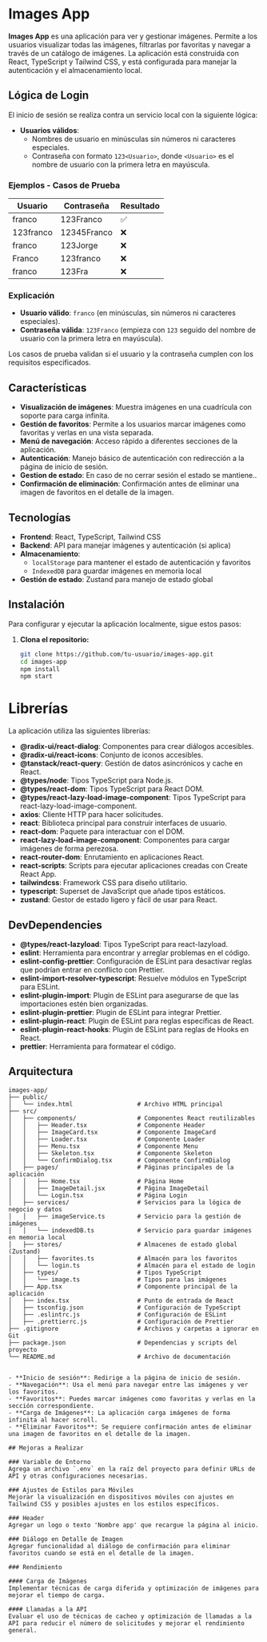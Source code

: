 # Images App

**Images App** es una aplicación para ver y gestionar imágenes. Permite a los usuarios visualizar todas las imágenes, filtrarlas por favoritas y navegar a través de un catálogo de imágenes. La aplicación está construida con React, TypeScript y Tailwind CSS, y está configurada para manejar la autenticación y el almacenamiento local.

## Lógica de Login

El inicio de sesión se realiza contra un servicio local con la siguiente lógica:

- **Usuarios válidos**:
  - Nombres de usuario en minúsculas sin números ni caracteres especiales.
  - Contraseña con formato `123<Usuario>`, donde `<Usuario>` es el nombre de usuario con la primera letra en mayúscula.

### Ejemplos - Casos de Prueba

| Usuario   | Contraseña   | Resultado |
|-----------|--------------|-----------|
| franco    | 123Franco    | ✅        |
| 123franco | 12345Franco  | ❌        |
| franco    | 123Jorge     | ❌        |
| Franco    | 123franco    | ❌        |
| franco    | 123Fra       | ❌        |

### Explicación

- **Usuario válido**: `franco` (en minúsculas, sin números ni caracteres especiales).
- **Contraseña válida**: `123Franco` (empieza con `123` seguido del nombre de usuario con la primera letra en mayúscula).

Los casos de prueba validan si el usuario y la contraseña cumplen con los requisitos especificados.

## Características

- **Visualización de imágenes**: Muestra imágenes en una cuadrícula con soporte para carga infinita.
- **Gestión de favoritos**: Permite a los usuarios marcar imágenes como favoritas y verlas en una vista separada.
- **Menú de navegación**: Acceso rápido a diferentes secciones de la aplicación.
- **Autenticación**: Manejo básico de autenticación con redirección a la página de inicio de sesión.
- **Gestion de estado**: En caso de no cerrar sesión el estado se mantiene..
- **Confirmación de eliminación**: Confirmación antes de eliminar una imagen de favoritos en el detalle de la imagen.


## Tecnologías

- **Frontend**: React, TypeScript, Tailwind CSS
- **Backend**: API para manejar imágenes y autenticación (si aplica)
- **Almacenamiento**:
  - `localStorage` para mantener el estado de autenticación y favoritos
  - `IndexedDB` para guardar imágenes en memoria local
- **Gestión de estado**: Zustand para manejo de estado global


## Instalación

Para configurar y ejecutar la aplicación localmente, sigue estos pasos:

1. **Clona el repositorio:**

   ```bash
   git clone https://github.com/tu-usuario/images-app.git
   cd images-app
   npm install
   npm start
# Librerías

La aplicación utiliza las siguientes librerías:

- **@radix-ui/react-dialog**: Componentes para crear diálogos accesibles.
- **@radix-ui/react-icons**: Conjunto de iconos accesibles.
- **@tanstack/react-query**: Gestión de datos asincrónicos y cache en React.
- **@types/node**: Tipos TypeScript para Node.js.
- **@types/react-dom**: Tipos TypeScript para React DOM.
- **@types/react-lazy-load-image-component**: Tipos TypeScript para react-lazy-load-image-component.
- **axios**: Cliente HTTP para hacer solicitudes.
- **react**: Biblioteca principal para construir interfaces de usuario.
- **react-dom**: Paquete para interactuar con el DOM.
- **react-lazy-load-image-component**: Componentes para cargar imágenes de forma perezosa.
- **react-router-dom**: Enrutamiento en aplicaciones React.
- **react-scripts**: Scripts para ejecutar aplicaciones creadas con Create React App.
- **tailwindcss**: Framework CSS para diseño utilitario.
- **typescript**: Superset de JavaScript que añade tipos estáticos.
- **zustand**: Gestor de estado ligero y fácil de usar para React.

## DevDependencies

- **@types/react-lazyload**: Tipos TypeScript para react-lazyload.
- **eslint**: Herramienta para encontrar y arreglar problemas en el código.
- **eslint-config-prettier**: Configuración de ESLint para desactivar reglas que podrían entrar en conflicto con Prettier.
- **eslint-import-resolver-typescript**: Resuelve módulos en TypeScript para ESLint.
- **eslint-plugin-import**: Plugin de ESLint para asegurarse de que las importaciones estén bien organizadas.
- **eslint-plugin-prettier**: Plugin de ESLint para integrar Prettier.
- **eslint-plugin-react**: Plugin de ESLint para reglas específicas de React.
- **eslint-plugin-react-hooks**: Plugin de ESLint para reglas de Hooks en React.
- **prettier**: Herramienta para formatear el código.

## Arquitectura

```plaintext
images-app/
├── public/
│   └── index.html                  # Archivo HTML principal
├── src/
│   ├── components/                 # Componentes React reutilizables
│   │   ├── Header.tsx              # Componente Header
│   │   ├── ImageCard.tsx           # Componente ImageCard
│   │   ├── Loader.tsx              # Componente Loader
│   │   ├── Menu.tsx                # Componente Menu
│   │   ├── Skeleton.tsx            # Componente Skeleton
│   │   └── ConfirmDialog.tsx       # Componente ConfirmDialog
│   ├── pages/                      # Páginas principales de la aplicación
│   │   ├── Home.tsx                # Página Home
│   │   ├── ImageDetail.jsx         # Página ImageDetail
│   │   └── Login.tsx               # Página Login
│   ├── services/                   # Servicios para la lógica de negocio y datos
│   │   ├── imageService.ts         # Servicio para la gestión de imágenes
│   │   └── indexedDB.ts            # Servicio para guardar imágenes en memoria local
│   ├── stores/                     # Almacenes de estado global (Zustand)
│   │   ├── favorites.ts            # Almacén para los favoritos
│   │   └── login.ts                # Almacén para el estado de login
│   ├── types/                      # Tipos TypeScript
│   │   └── image.ts                # Tipos para las imágenes
│   ├── App.tsx                     # Componente principal de la aplicación
│   ├── index.tsx                   # Punto de entrada de React
│   ├── tsconfig.json               # Configuración de TypeScript
│   ├── .eslintrc.js                # Configuración de ESLint
│   ├── .prettierrc.js              # Configuración de Prettier
├── .gitignore                      # Archivos y carpetas a ignorar en Git
├── package.json                    # Dependencias y scripts del proyecto
└── README.md                       # Archivo de documentación


- **Inicio de sesión**: Redirige a la página de inicio de sesión.
- **Navegación**: Usa el menú para navegar entre las imágenes y ver los favoritos.
- **Favoritos**: Puedes marcar imágenes como favoritas y verlas en la sección correspondiente.
- **Carga de Imágenes**: La aplicación carga imágenes de forma infinita al hacer scroll.
- **Eliminar Favoritos**: Se requiere confirmación antes de eliminar una imagen de favoritos en el detalle de la imagen.

## Mejoras a Realizar

### Variable de Entorno
Agrega un archivo `.env` en la raíz del proyecto para definir URLs de API y otras configuraciones necesarias.

### Ajustes de Estilos para Móviles
Mejorar la visualización en dispositivos móviles con ajustes en Tailwind CSS y posibles ajustes en los estilos específicos.

### Header
Agregar un logo o texto 'Nombre app' que recargue la página al inicio.

### Diálogo en Detalle de Imagen
Agregar funcionalidad al diálogo de confirmación para eliminar favoritos cuando se está en el detalle de la imagen.

### Rendimiento

#### Carga de Imágenes
Implementar técnicas de carga diferida y optimización de imágenes para mejorar el tiempo de carga.

#### Llamadas a la API
Evaluar el uso de técnicas de cacheo y optimización de llamadas a la API para reducir el número de solicitudes y mejorar el rendimiento general.
